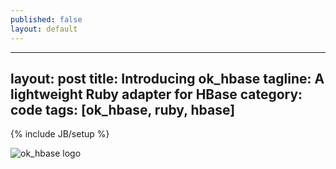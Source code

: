 ```yaml
---
published: false
layout: default
---
```


---
layout: post
title: Introducing ok_hbase
tagline: A lightweight Ruby adapter for HBase
category: code
tags: [ok_hbase, ruby, hbase]
---
{% include JB/setup %}

![ok_hbase logo](http://www.okhbase.com/images/logo/255x51.png)
